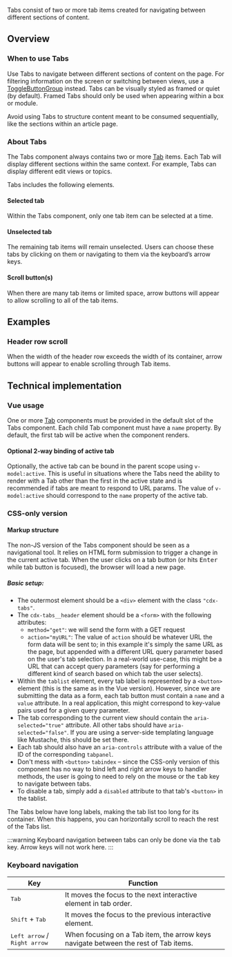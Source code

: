 <script setup>
import { ref, onMounted } from 'vue';
import BasicTabs from '@/../component-demos/tabs/examples/BasicTabs.vue';
import ManyTabs from '@/../component-demos/tabs/examples/ManyTabs.vue';

const controlsConfig = [
	{
		name: 'framed',
		type: 'boolean'
	}
];

const url = ref( null );
const currentCssTabId = ref( '' );

onMounted( () => {
	url.value = new URL( window.location.href );
	url.value.hash = 'css-only-version';
	const searchParams = new URLSearchParams( window.location.search );
	currentCssTabId.value = searchParams.get( 'tab' ) || 'form-tabs-1';
} );
</script>

Tabs consist of two or more tab items created for navigating between different sections of content.

<cdx-demo-wrapper :controls-config="controlsConfig" :allow-link-styles="true">
<template v-slot:demo="{ propValues }">
	<basic-tabs v-bind="propValues" />
</template>

<template v-slot:code>

:::code-group

<<< @/../component-demos/tabs/examples/BasicTabs.vue [NPM]

<<< @/../component-demos/tabs/examples-mw/BasicTabs.vue [MediaWiki]

:::

</template>
</cdx-demo-wrapper>

## Overview

### When to use Tabs

Use Tabs to navigate between different sections of content on the page. For
filtering information on the screen or switching between views, use a
[ToggleButtonGroup](./toggle-button-group.md) instead. Tabs can be visually
styled as framed or quiet (by default). Framed Tabs should only be used when
appearing within a box or module.

Avoid using Tabs to structure content meant to be consumed sequentially, like
the sections within an article page.

### About Tabs

The Tabs component always contains two or more [Tab](./tab.md) items. Each Tab
will display different sections within the same context. For example, Tabs can
display different edit views or topics.

Tabs includes the following elements.

#### Selected tab

Within the Tabs component, only one tab item can be selected at a time.

#### Unselected tab

The remaining tab items will remain unselected. Users can choose these tabs by
clicking on them or navigating to them via the keyboard’s arrow keys.

#### Scroll button(s)

When there are many tab items or limited space, arrow buttons will appear to
allow scrolling to all of the tab items.

## Examples

### Header row scroll

When the width of the header row exceeds the width of its container, arrow
buttons will appear to enable scrolling through Tab items.

<cdx-demo-wrapper>
<template v-slot:demo="{ propValues }">
	<many-tabs v-bind="propValues" />
</template>

<template v-slot:code>

:::code-group

<<< @/../component-demos/tabs/examples/ManyTabs.vue [NPM]

<<< @/../component-demos/tabs/examples-mw/ManyTabs.vue [MediaWiki]

:::

</template>
</cdx-demo-wrapper>

## Technical implementation

### Vue usage

One or more [Tab](./tab.md) components must be provided in the default slot of
the Tabs component. Each child Tab component must have a `name` property. By
default, the first tab will be active when the component renders.

#### Optional 2-way binding of active tab

Optionally, the active tab can be bound in the parent scope using `v-model:active`.
This is useful in situations where the Tabs need the ability to render with a Tab
other than the first in the active state and is recommended if tabs are meant to
respond to URL params. The value of `v-model:active` should correspond to the `name`
property of the active tab.

### CSS-only version

#### Markup structure

The non-JS version of the Tabs component should be seen as a navigational tool.
It relies on HTML form submission to trigger a change in the current active tab.
When the user clicks on a tab button (or hits <kbd>Enter</kbd> while tab button is focused),
the browser will load a new page.

##### Basic setup:

- The outermost element should be a `<div>` element with the class `"cdx-tabs"`.
- The `cdx-tabs__header` element should be a `<form>` with the following attributes:
  - `method="get"`: we will send the form with a GET request
  - `action="myURL"`: The value of `action` should be whatever URL the form data
	will be sent to; in this example it's simply the same URL as the page, but
	appended with a different URL query parameter based on the user's tab selection.
	In a real-world use-case, this might be a URL that can accept query parameters
	(say for performing a different kind of search based on which tab the user
	selects).
- Within the `tablist` element, every tab label is represented by a `<button>` element (this is
  the same as in the Vue version). However, since we are submitting the data as a form, each
  tab button must contain a `name` and a `value` attribute. In a real application, this might
  correspond to key-value pairs used for a given query parameter.
- The tab corresponding to the current view should contain the `aria-selected="true"` attribute.
  All other tabs should have `aria-selected="false"`. If you are using a server-side templating
  language like Mustache, this should be set there.
- Each tab should also have an `aria-controls` attribute  with a value of the ID
  of the corresponding `tabpanel`.
- Don't mess with `<button>` `tabindex` – since the CSS-only version of this component has no way to bind
  left and right arrow keys to handler methods, the user is going to need to rely on the mouse
  or the <kbd>tab</kbd> key to navigate between tabs.
- To disable a tab, simply add a `disabled` attribute to that tab's `<button>` in the tablist.

The Tabs below have long labels, making the tab list too long for its container. When this happens,
you can horizontally scroll to reach the rest of the Tabs list.

:::warning
Keyboard navigation between tabs can only be done via the <kbd>tab</kbd> key. Arrow keys will not work here.
:::

<cdx-demo-wrapper>
<template v-slot:demo>
	<!-- Wrapper div. -->
	<div class="cdx-tabs">
		<!-- Header with tab list. -->
		<form class="cdx-tabs__header" method="get" :action="url">
			<!-- List of tabs. -->
			<div class="cdx-tabs__list" role="tablist">
				<!-- Tab list item. -->
				<button
					id="form-tabs-1-label"
					class="cdx-tabs__list__item"
					role="tab"
					:aria-selected="currentCssTabId === 'form-tabs-1'"
					aria-controls="form-tabs-1"
					value="form-tabs-1"
					name="tab"
				>
					Tab number one
				</button>
				<button
					id="form-tabs-2-label"
					class="cdx-tabs__list__item"
					role="tab"
					:aria-selected="currentCssTabId === 'form-tabs-2'"
					aria-controls="form-tabs-2"
					value="form-tabs-2"
					name="tab"
				>
					Tab number two with a longer label
				</button>
				<button
					id="form-tabs-3-label"
					class="cdx-tabs__list__item"
					role="tab"
					:aria-selected="currentCssTabId === 'form-tabs-3'"
					aria-controls="form-tabs-3"
					value="form-tabs-3"
					name="tab"
					disabled
				>
					Tab number three
				</button>
				<button
					id="form-tabs-4-label"
					class="cdx-tabs__list__item"
					role="tab"
					:aria-selected="currentCssTabId === 'form-tabs-4'"
					aria-controls="form-tabs-4"
					value="form-tabs-4"
					name="tab"
				>
					Tab number four
				</button>
			</div>
		</form>
		<!-- Tabs. -->
		<div class="cdx-tabs__content">
			<!-- <section> element for each tab, with any content inside. -->
			<section id="form-tabs-1" :aria-hidden="currentCssTabId !== 'form-tabs-1'" aria-labelledby="form-tabs-1-label" class="cdx-tab" role="tabpanel" tabindex="-1">
				Tab 1 content
			</section>
			<section id="form-tabs-2" :aria-hidden="currentCssTabId !== 'form-tabs-2'" aria-labelledby="form-tabs-2-label" class="cdx-tab" role="tabpanel" tabindex="-1">
				Tab 2 content
			</section>
			<section id="form-tabs-3" :aria-hidden="currentCssTabId !== 'form-tabs-3'" aria-labelledby="form-tabs-3-label" class="cdx-tab" role="tabpanel" tabindex="-1">
				Tab 3 content
			</section>
			<section id="form-tabs-4" :aria-hidden="currentCssTabId !== 'form-tabs-4'" aria-labelledby="form-tabs-4-label" class="cdx-tab" role="tabpanel" tabindex="-1">
				Tab 4 content
			</section>
		</div>
	</div>
</template>
<template v-slot:code>

```html-vue
	<!-- Wrapper div. -->
	<div class="cdx-tabs">
		<!-- Header with tab buttons -->
		<form class="cdx-tabs__header" method="get" action="{{ url }}">
			<!-- List of tabs. -->
			<div class="cdx-tabs__list" tabindex="-1" role="tablist">
				<!-- Tab list item. -->
				<button
					id="form-tabs-1-label"
					class="cdx-tabs__list__item"
					role="tab"
					aria-selected="{{ currentCssTabId === 'form-tabs-1' }}"
					aria-controls="form-tabs-1"
					value="form-tabs-1"
					name="tab"
				>
					Tab number one
				</button>
				<button
					id="form-tabs-2-label"
					class="cdx-tabs__list__item"
					role="tab"
					aria-selected="{{ currentCssTabId === 'form-tabs-2' }}"
					aria-controls="form-tabs-2"
					value="form-tabs-2"
					name="tab"
				>
					Tab number two with a longer label
				</button>
				<button
					id="form-tabs-3-label"
					class="cdx-tabs__list__item"
					role="tab"
					aria-selected="{{ currentCssTabId === 'form-tabs-3' }}"
					aria-controls="form-tabs-3"
					value="form-tabs-3"
					name="tab"
					disabled
				>
					Tab number three
				</button>
				<button
					id="form-tabs-4-label"
					class="cdx-tabs__list__item"
					role="tab"
					aria-selected="{{ currentCssTabId === 'form-tabs-4' }}"
					aria-controls="form-tabs-4"
					value="form-tabs-4"
					name="tab"
				>
					Tab number four
				</button>
			</div>
		</form>
		<!-- Tabs. -->
		<div class="cdx-tabs__content">
			<!-- <section> element for each tab, with any content inside. -->
			<section
				id="form-tabs-1"
				aria-hidden="{{ currentCssTabId !== 'form-tabs-1' }}"
				aria-labelledby="form-tabs-1-label"
				class="cdx-tab"
				role="tabpanel"
				tabindex="-1"
			>
				Tab 1 content
			</section>
			<section
				id="form-tabs-2"
				aria-hidden="{{ currentCssTabId !== 'form-tabs-2' }}"
				aria-labelledby="form-tabs-2-label"
				class="cdx-tab"
				role="tabpanel"
				tabindex="-1"
			>
				Tab 2 content
			</section>
			<section
				id="form-tabs-3"
				aria-hidden="{{ currentCssTabId !== 'form-tabs-3' }}"
				aria-labelledby="form-tabs-3-label"
				class="cdx-tab"
				role="tabpanel"
				tabindex="-1"
			>
				Tab 3 content
			</section>
			<section
				id="form-tabs-4"
				aria-hidden="{{ currentCssTabId !== 'form-tabs-4' }}"
				aria-labelledby="form-tabs-4-label"
				class="cdx-tab"
				role="tabpanel"
				tabindex="-1"
			>
				Tab 4 content
			</section>
		</div>
	</div>
```

</template>
</cdx-demo-wrapper>

### Keyboard navigation

| Key | Function |
| -- | -- |
| <kbd>Tab</kbd> | It moves the focus to the next interactive element in tab order. |
| <kbd>Shift</kbd> + <kbd>Tab</kbd> | It moves the focus to the previous interactive element. |
| <kbd>Left arrow</kbd> / <kbd>Right arrow</kbd> | When focusing on a Tab item, the arrow keys navigate between the rest of Tab items. |